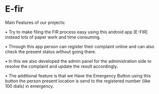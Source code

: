 # E-fir

Main Features of our projects:

•	Try to make filing the FIR process easy using this android app [E-FIR] instead lots of paper work and time consuming. 

•	Through this app person can register their complaint online and can also check the present status without going there.

•	In this we also developed the admin panel for the administration side to resolve the complaint and update the result accordingly.

•	The additional feature is that we Have the Emergency Button using this button the person present location is send to the registered number (like 100 dials) in emergency.
